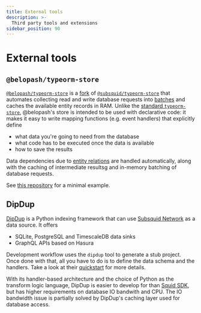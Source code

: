 ```yaml
---
title: External tools
description: >-
  Third party tools and extensions
sidebar_position: 90
---
```


# External tools

## `@belopash/typeorm-store`

[`@belopash/typeorm-store`](https://github.com/belopash/squid-typeorm-store) is a [fork](/sdk/resources/persisting-data/overview/#custom-database) of [`@subsquid/typeorm-store`](/sdk/reference/store/typeorm) that automates collecting read and write database requests into [batches](/sdk/resources/basics/batch-processing) and caches the available entity records in RAM. Unlike the [standard `typeorm-store`](/sdk/resources/persisting-data/typeorm), @belopash's store is intended to be used with declarative code: it makes it easy to write mapping functions (e.g. event handlers) that explicitly define

 - what data you're going to need from the database
 - what code has to be executed once the data is available
 - how to save the results

Data dependencies due to [entity relations](/sdk/reference/schema-file/entity-relations) are handled automatically, along with the caching of intermediate resultsg and in-memory batching of database requests.

See [this repository](https://github.com/subsquid-labs/belopash-typeorm-store-example) for a minimal example.

## DipDup

[DipDup](https://dipdup.io) is a Python indexing framework that can use [Subsquid Network](/subsquid-network) as a data source. It offers

* SQLite, PostgreSQL and TimescaleDB data sinks
* GraphQL APIs based on Hasura

Development workflow uses the `dipdup` tool to generate a stub project. Once done with that, all you have to do is to define the data schema and the handlers. Take a look at their [quickstart](https://dipdup.io/docs/quickstart-evm) for more details.

With its handler-based architecture and the choice of Python as the transform logic language, DipDup is easier to develop for than [Squid SDK](/sdk), but has higher requirements on database IO bandwith and CPU. The IO bandwidth issue is partially solved by DipDup's caching layer used for database access.
